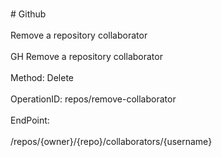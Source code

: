 <br>#     Github</br>
<br>Remove a repository collaborator</br>
<br>GH Remove a repository collaborator</br>
<br>Method: Delete</br>
<br>OperationID: repos/remove-collaborator</br>
<br>EndPoint:</br>
<br>/repos/{owner}/{repo}/collaborators/{username}</br>

